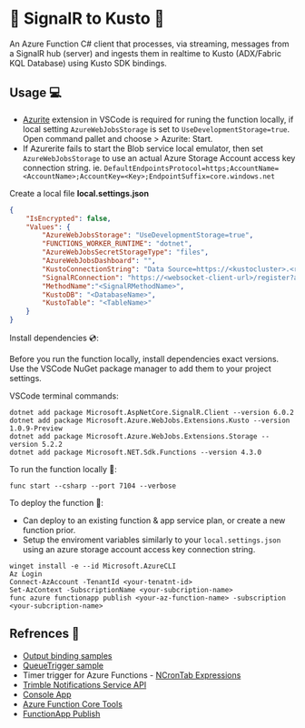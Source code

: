 # 🚦 SignalR to Kusto 🤿
An Azure Function C# client that processes, via streaming, messages from a SignalR hub (server) and ingests them in realtime to Kusto (ADX/Fabric KQL Database) using Kusto SDK bindings.

## Usage 💻
- [Azurite](https://marketplace.visualstudio.com/items?itemName=Azurite.azurite) extension in VSCode is required for runing the function locally, if local setting `AzureWebJobsStorage` is set to `UseDevelopmentStorage=true`. Open command pallet and choose > Azurite: Start. 
- If Azurerite fails to start the Blob service local emulator, then set `AzureWebJobsStorage` to use an actual Azure Storage Account access key connection string. ie. `DefaultEndpointsProtocol=https;AccountName=<AccountName>;AccountKey=<Key>;EndpointSuffix=core.windows.net`

Create a local file **local.settings.json**
```json
{
    "IsEncrypted": false,
    "Values": {
        "AzureWebJobsStorage": "UseDevelopmentStorage=true", 
        "FUNCTIONS_WORKER_RUNTIME": "dotnet",
        "AzureWebJobsSecretStorageType": "files",
        "AzureWebJobsDashboard": "",
        "KustoConnectionString": "Data Source=https://<kustocluster>.<region>.kusto.windows.net;Database=e2e;Fed=True;AppClientId=<AppId>;AppKey=<AppKey>;Authority Id=<Tenant Id>",
        "SignalRConnection": "https://<websocket-client-url>/register?apikey=<APIKey>",
        "MethodName":"<SignalRMethodName>",
        "KustoDB": "<DatabaseName>",
        "KustoTable": "<TableName>"
    }
}
```

Install dependencies 💿:

Before you run the function locally, install dependencies exact versions. Use the VSCode NuGet package manager to add them to your project settings. 

VSCode terminal commands:
```
dotnet add package Microsoft.AspNetCore.SignalR.Client --version 6.0.2
dotnet add package Microsoft.Azure.WebJobs.Extensions.Kusto --version 1.0.9-Preview
dotnet add package Microsoft.Azure.WebJobs.Extensions.Storage --version 5.2.2
dotnet add package Microsoft.NET.Sdk.Functions --version 4.3.0
```

To run the function locally 👟: 
```
func start --csharp --port 7104 --verbose
```

To deploy the function 🚀: 
- Can deploy to an existing function & app service plan, or create a new function prior.
- Setup the enviroment variables similarly to your `local.settings.json` using an azure storage account access key connection string.
```
winget install -e --id Microsoft.AzureCLI
Az Login
Connect-AzAccount -TenantId <your-tenatnt-id>
Set-AzContext -SubscriptionName <your-subcription-name>
func azure functionapp publish <your-az-function-name> -subscription <your-subcription-name>
```

## Refrences 📑
- [Output binding samples](https://github.com/Azure/Webjobs.Extensions.Kusto/tree/main/samples/samples-csharp/OutputBindingSamples)
- [QueueTrigger sample](https://github.com/Azure/Webjobs.Extensions.Kusto/blob/main/samples/samples-csharp/OutputBindingSamples/QueueImport/QueueTrigger.cs)
- Timer trigger for Azure Functions - [NCronTab Expressions](https://learn.microsoft.com/azure/azure-functions/functions-bindings-timer?tabs=python-v2%2Cisolated-process%2Cnodejs-v4&pivots=programming-language-csharp#ncrontab-expressions)
- [Trimble Notifications Service API](https://developer.trimblemaps.com/restful-apis/trip-management/notifications-service/)
- [Console App](https://github.com/hfleitas/app-trimble2kusto/blob/main/notificationsvc/Program.cs)
- [Azure Function Core Tools](https://learn.microsoft.com/azure/azure-functions/functions-run-local#install-the-azure-functions-core-tools)
- [FunctionApp Publish](https://learn.microsoft.com/azure/azure-functions/functions-core-tools-reference?tabs=v2#func-azure-functionapp-publish)
